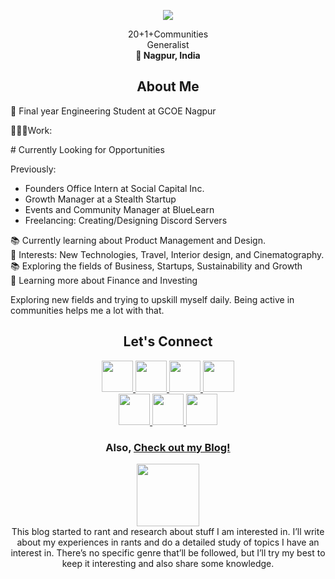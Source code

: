 <p align="center">
  <img src="https://capsule-render.vercel.app/api?type=waving&color=gradient&text=Hi!+I+am+Yash&height=150&section=header"/>
</p>
<p align="center">
  20+1+Communities <br>
  Generalist <br>
  <b>📍 Nagpur, India </b>
</p>
<h2 align="center">
  About Me
</h2>
<p>
🏫 Final year Engineering Student at GCOE Nagpur

👷🏻‍♂️Work: <br>
<p> # Currently Looking for Opportunities </p>
Previously:
<ul>
  <li>Founders Office Intern at Social Capital Inc.</li>
  <li>Growth Manager at a Stealth Startup</li>
  <li>Events and Community Manager at BlueLearn</li>
  <li>Freelancing: Creating/Designing Discord Servers</li>
</ul>

📚 Currently learning about Product Management and Design. <br>
🧬 Interests: New Technologies, Travel, Interior design, and Cinematography. <br>
📚 Exploring the fields of Business, Startups, Sustainability and Growth <br>
💸 Learning more about Finance and Investing <br>

Exploring new fields and trying to upskill myself daily. Being active in communities helps me a lot with that.
</p>

<h2 align="center">
  Let's Connect
</h2>
<p align="center">
<a href="https://yash-deshmukh.super.site/">
  <img height="50" src="https://user-images.githubusercontent.com/46517096/166972883-f5f1d88c-0246-4374-88ac-ded0f2cf0699.png"/>
</a>
<a href="https://www.linkedin.com/in/yash-deshmukh25">
  <img height="50" src="https://user-images.githubusercontent.com/46517096/166973395-19676cd8-f8ec-4abf-83ff-da8243505b82.png"/>
</a>
<a href="https://twitter.com/theycallmeyd_">
  <img height="50" src="https://user-images.githubusercontent.com/46517096/166974271-91dfa250-d70b-4cb9-8707-f1bda1b708c3.png"/>
</a>
<a href="mailto:ydeshmukh7.yd@gmail.com">
  <img height="50" src="https://github-production-user-asset-6210df.s3.amazonaws.com/75061152/260206935-f12be886-570a-4a18-9aa3-295e030dd828.png"/>
</a>
  <br>
<a href="https://www.instagram.com/theycallmeyd_">
  <img height="50" src="https://user-images.githubusercontent.com/46517096/166974368-9798f39f-1f46-499c-b14e-81f0a3f83a06.png"/>
</a>
<a href="https://dsc.gg/reveried">
  <img height="50" src="https://github-production-user-asset-6210df.s3.amazonaws.com/75061152/260206858-5d5bc158-8591-40c8-b3db-9572f823b5ae.png"/>
</a>
<a href="https://open.spotify.com/user/rtii5rp5gb3cfjs6hc5xpupmg?si=29cb3d94c2dc47cf">
  <img height="50" src="https://github-production-user-asset-6210df.s3.amazonaws.com/75061152/260207476-206e38f7-06a4-4a11-81bf-11de0174cc14.png"/>
</a>
</p>

<h3 align="center">Also, <a href="https://yashdeshmukh25.wordpress.com/">
    Check out my Blog!
  </a>
</h3>
<p align="center">
    <a href="https://yashdeshmukh25.wordpress.com/">
    <img height="100" src="https://cdn.discordapp.com/attachments/941257902981791844/1066967981764116510/REVERIEd_new.png"/>
  </a> <br>
  This blog started to rant and research about stuff I am interested in. I’ll write about my experiences in rants and do a detailed study of topics I have an interest in. There’s no specific genre that’ll be followed, but I’ll try my best to keep it interesting and also share some knowledge.
</p>

<p align="center">
  
</p>

<p align="center">
  <img src="https://komarev.com/ghpvc/?username=yashdeshmukh25&style=flat&color=brightgreen&label=PROFILE+VIEWS" alt=""/>
</p>


